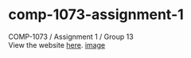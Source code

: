 # comp-1073-assignment-1
COMP-1073 / Assignment 1 / Group 13\
View the website [here](https://lamp.computerstudi.es/~Andrew1173602/comp-1073/assignment-1/).
[image](https://user-images.githubusercontent.com/82720132/153500927-d753e307-ca55-4a90-991f-968e8819df65.png)